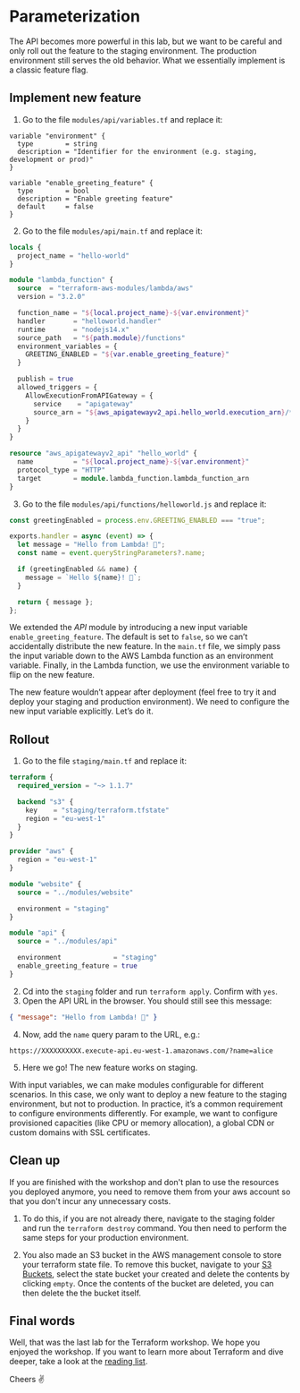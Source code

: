 # Parameterization

The API becomes more powerful in this lab, but we want to be careful and only roll out the feature to the staging environment. The production environment still serves the old behavior. What we essentially implement is a classic feature flag.

## Implement new feature

1. Go to the file `modules/api/variables.tf` and replace it:

```
variable "environment" {
  type        = string
  description = "Identifier for the environment (e.g. staging, development or prod)"
}

variable "enable_greeting_feature" {
  type        = bool
  description = "Enable greeting feature"
  default     = false
}
```

2. Go to the file `modules/api/main.tf` and replace it:

```tf
locals {
  project_name = "hello-world"
}

module "lambda_function" {
  source  = "terraform-aws-modules/lambda/aws"
  version = "3.2.0"

  function_name = "${local.project_name}-${var.environment}"
  handler       = "helloworld.handler"
  runtime       = "nodejs14.x"
  source_path   = "${path.module}/functions"
  environment_variables = {
    GREETING_ENABLED = "${var.enable_greeting_feature}"
  }

  publish = true
  allowed_triggers = {
    AllowExecutionFromAPIGateway = {
      service    = "apigateway"
      source_arn = "${aws_apigatewayv2_api.hello_world.execution_arn}/*/*"
    }
  }
}

resource "aws_apigatewayv2_api" "hello_world" {
  name          = "${local.project_name}-${var.environment}"
  protocol_type = "HTTP"
  target        = module.lambda_function.lambda_function_arn
}
```

3. Go to the file `modules/api/functions/helloworld.js` and replace it:

```js
const greetingEnabled = process.env.GREETING_ENABLED === "true";

exports.handler = async (event) => {
  let message = "Hello from Lambda! 👋";
  const name = event.queryStringParameters?.name;

  if (greetingEnabled && name) {
    message = `Hello ${name}! 👋`;
  }

  return { message };
};
```

We extended the _API_ module by introducing a new input variable `enable_greeting_feature`. The default is set to `false`, so we can’t accidentally distribute the new feature. In the `main.tf` file, we simply pass the input variable down to the AWS Lambda function as an environment variable. Finally, in the Lambda function, we use the environment variable to flip on the new feature.

The new feature wouldn’t appear after deployment (feel free to try it and deploy your staging and production environment). We need to configure the new input variable explicitly. Let’s do it.

## Rollout

1. Go to the file `staging/main.tf` and replace it:

```tf
terraform {
  required_version = "~> 1.1.7"

  backend "s3" {
    key    = "staging/terraform.tfstate"
    region = "eu-west-1"
  }
}

provider "aws" {
  region = "eu-west-1"
}

module "website" {
  source = "../modules/website"

  environment = "staging"
}

module "api" {
  source = "../modules/api"

  environment             = "staging"
  enable_greeting_feature = true
}
```

2. Cd into the `staging` folder and run `terraform apply`. Confirm with `yes`.
3. Open the API URL in the browser. You should still see this message:

```json
{ "message": "Hello from Lambda! 👋" }
```

4. Now, add the `name` query param to the URL, e.g.:

```
https://XXXXXXXXXX.execute-api.eu-west-1.amazonaws.com/?name=alice
```

5. Here we go! The new feature works on staging.

With input variables, we can make modules configurable for different scenarios. In this case, we only want to deploy a new feature to the staging environment, but not to production. In practice, it’s a common requirement to configure environments differently. For example, we want to configure provisioned capacities (like CPU or memory allocation), a global CDN or custom domains with SSL certificates.

## Clean up

If you are finished with the workshop and don't plan to use the resources you deployed anymore, you need to remove them from your aws account so that you don't incur any unnecessary costs.

1. To do this, if you are not already there, navigate to the staging folder and run the `terraform destroy` command. You then need to perform the same steps for your production environment.

2. You also made an S3 bucket in the AWS management console to store your terraform state file. To remove this bucket, navigate to your [S3 Buckets](https://s3.console.aws.amazon.com/s3/), select the state bucket your created and delete the contents by clicking `empty`. Once the contents of the bucket are deleted, you can then delete the the bucket itself.

## Final words

Well, that was the last lab for the Terraform workshop. We hope you enjoyed the workshop. If you want to learn more about Terraform and dive deeper, take a look at the [reading list](../README.md#📖-further-reading).

Cheers ✌️
